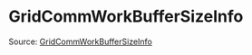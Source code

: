 # GridCommWorkBufferSizeInfo

Source: [GridCommWorkBufferSizeInfo](../csrc/device_lower/pass/index.cpp#L449)
